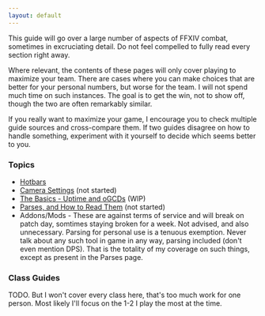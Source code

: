 ```yaml
---
layout: default
---
```

This guide will go over a large number of aspects of FFXIV combat, sometimes in excruciating detail. Do not feel compelled to fully read every section right away. 

Where relevant, the contents of these pages will only cover playing to maximize your team. There are cases where you can make choices that are better for your personal numbers, but worse for the team. I will not spend much time on such instances. The goal is to get the win, not to show off, though the two are often remarkably similar.

If you really want to maximize your game, I encourage you to check multiple guide sources and cross-compare them. If two guides disagree on how to handle something, experiment with it yourself to decide which seems better to you.

### Topics

* [Hotbars](hotbars.md)
* [Camera Settings](camera.md) (not started)
* [The Basics - Uptime and oGCDs](basics.md) (WIP)
* [Parses, and How to Read Them](parses.md) (not started)
* Addons/Mods - These are against terms of service and will break on patch day, somtimes staying broken for a week. Not advised, and also unnecessary. Parsing for personal use is a tenuous exemption. Never talk about any such tool in game in any way, parsing included (don't even mention DPS). That is the totality of my coverage on such things, except as present in the Parses page.

### Class Guides

TODO. But I won't cover every class here, that's too much work for one person. Most likely I'll focus on the 1-2 I play the most at the time.

<!--
	Hotbars
	Camera Settings
	Uptime, GCDs, oGCDs, et al.
	How to Read a Parse
	
	Class Guides
		(List these as sub-elements on main page, not on another page).
		The Basics.
		Opener and Rotation.
		Fight-Specific Advice

-->

<!--
## Welcome to GitHub Pages
You can use the [editor on GitHub](https://github.com/RivValtin/ffxivguide/edit/gh-pages/index.md) to maintain and preview the content for your website in Markdown files.

Whenever you commit to this repository, GitHub Pages will run [Jekyll](https://jekyllrb.com/) to rebuild the pages in your site, from the content in your Markdown files.

### Markdown

Markdown is a lightweight and easy-to-use syntax for styling your writing. It includes conventions for

```markdown
Syntax highlighted code block

# Header 1
## Header 2
### Header 3

- Bulleted
- List

1. Numbered
2. List

**Bold** and _Italic_ and `Code` text

[Link](url) and ![Image](src)
```

For more details see [GitHub Flavored Markdown](https://guides.github.com/features/mastering-markdown/).

### Jekyll Themes

Your Pages site will use the layout and styles from the Jekyll theme you have selected in your [repository settings](https://github.com/RivValtin/ffxivguide/settings/pages). The name of this theme is saved in the Jekyll `_config.yml` configuration file.

### Support or Contact

Having trouble with Pages? Check out our [documentation](https://docs.github.com/categories/github-pages-basics/) or [contact support](https://support.github.com/contact) and we’ll help you sort it out.
-->